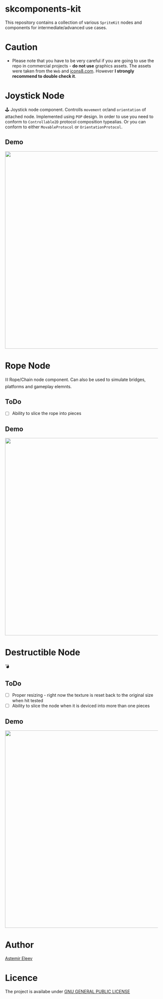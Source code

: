 # skcomponents-kit
This repository contains a collection of various `SpriteKit` nodes and components for intermediate/advanced use cases.

# Caution
- Please note that you have to be very careful if you are going to use the repo in commercial projects - **do not use** graphics assets. The assets were taken from the `Web` and [icons8.com](https://icons8.com). However **I strongly recommend to double check it**.

# Joystick Node
🕹 Joystick node component. Controlls `movement` or/and `orientation` of attached node. Implemented using `POP` design. In order to use you need to conform to `Controllable2D` protocol composition typealias. Or you can conform to either `MovableProtocol` or `OrientationProtocol`. 

## Demo 
<img src="https://user-images.githubusercontent.com/5098753/43082767-809d26dc-8e9d-11e8-922e-474e8bf9f12c.gif" width="650">

# Rope Node
⛓ Rope/Chain node component. Can also be used to simulate bridges, platforms and gameplay elemnts. 

## ToDo
- [ ] Ability to slice the rope into pieces

## Demo 
<img src="https://user-images.githubusercontent.com/5098753/38315832-0066c192-3832-11e8-8d20-d65daa1bf00b.gif" width="650">

# Destructible Node
💣 

## ToDo
- [ ] Proper resizing - right now the texture is reset back to the original size when hit tested
- [ ] Ability to slice the node when it is deviced into more than one pieces

## Demo
<img src="https://user-images.githubusercontent.com/5098753/42517667-eebb301c-8468-11e8-80dd-702215136bc8.gif" width="650">

# Author 
[Astemir Eleev](https://github.com/jVirus)

# Licence 
The project is availabe under [GNU GENERAL PUBLIC LICENSE](https://github.com/jVirus/skcomponents-kit/blob/master/LICENSE)
